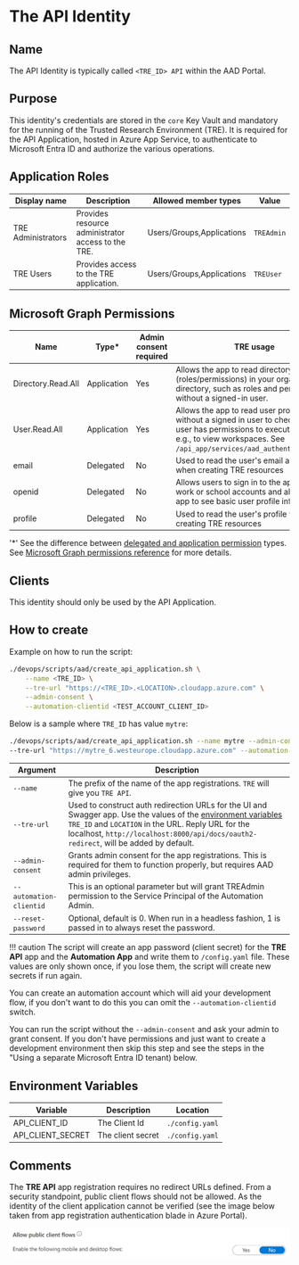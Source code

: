 # The API Identity

## Name
The API Identity is typically called `<TRE_ID> API` within the AAD Portal.

## Purpose
This identity's credentials are stored in the `core` Key Vault and mandatory for the running of the Trusted Research Environment (TRE). It is required for the API Application, hosted in Azure App Service, to authenticate to Microsoft Entra ID and authorize the various operations.

## Application Roles

| Display name | Description | Allowed member types | Value |
| ------------ | ----------- | -------------------- | ----- |
| TRE Administrators | Provides resource administrator access to the TRE. | Users/Groups,Applications | `TREAdmin` |
| TRE Users | Provides access to the TRE application. | Users/Groups,Applications | `TREUser` |

## Microsoft Graph Permissions
| Name | Type* | Admin consent required |  TRE usage |
| --- | -- | -----| --------- |
| Directory.Read.All | Application | Yes | Allows the app to read directory objects (roles/permissions) in your organization's directory, such as roles and permissions, without a signed-in user. |
| User.Read.All | Application | Yes | Allows the app to read user profiles without a signed in user to check that the user has permissions to execute an action e.g., to view workspaces. See `/api_app/services/aad_authentication.py`. |
|email|Delegated|No|Used to read the user's email address when creating TRE resources|
|openid|Delegated|No|Allows users to sign in to the app with their work or school accounts and allows the app to see basic user profile information.|
|profile|Delegated|No|Used to read the user's profile when creating TRE resources|


'*' See the difference between [delegated and application permission](https://docs.microsoft.com/graph/auth/auth-concepts#delegated-and-application-permissions) types. See [Microsoft Graph permissions reference](https://docs.microsoft.com/graph/permissions-reference) for more details.

## Clients
This identity should only be used by the API Application.

## How to create
Example on how to run the script:

```bash
./devops/scripts/aad/create_api_application.sh \
    --name <TRE_ID> \
    --tre-url "https://<TRE_ID>.<LOCATION>.cloudapp.azure.com" \
    --admin-consent \
    --automation-clientid <TEST_ACCOUNT_CLIENT_ID>
```
Below is a sample where `TRE_ID` has value `mytre`:

  ```bash
  ./devops/scripts/aad/create_api_application.sh --name mytre --admin-consent \
  --tre-url "https://mytre_6.westeurope.cloudapp.azure.com" --automation-clientid 176c2f5d-xxxx-xxxx-xxxx-68a5c30f354d
  ```

| Argument | Description |
| -------- | ----------- |
| `--name` | The prefix of the name of the app registrations. `TRE` will give you `TRE API`. |
| `--tre-url` | Used to construct auth redirection URLs for the UI and Swagger app. Use the values of the [environment variables](../environment-variables.md) `TRE_ID` and `LOCATION` in the URL. Reply URL for the localhost, `http://localhost:8000/api/docs/oauth2-redirect`, will be added by default. |
| `--admin-consent` | Grants admin consent for the app registrations. This is required for them to function properly, but requires AAD admin privileges. |
| `--automation-clientid` | This is an optional parameter but will grant TREAdmin permission to the Service Principal of the Automation Admin.|
| `--reset-password` | Optional, default is 0. When run in a headless fashion, 1 is passed in to always reset the password. |


!!! caution
    The script will create an app password (client secret) for the **TRE API** app and the **Automation App** and write them to `/config.yaml` file. These values are only shown once, if you lose them, the script will create new secrets if run again.


You can create an automation account which will aid your development flow, if you don't want to do this you can omit the `--automation-clientid` switch.

You can run the script without the `--admin-consent` and ask your admin to grant consent. If you don't have permissions and just want to create a development environment then skip this step and see the steps in the "Using a separate Microsoft Entra ID tenant) below.

## Environment Variables
| Variable | Description | Location |
| -------- | ----------- | -------- |
|API_CLIENT_ID|The Client Id|`./config.yaml`|
|API_CLIENT_SECRET|The client secret|`./config.yaml`|

## Comments

The **TRE API** app registration requires no redirect URLs defined. From a security standpoint, public client flows should not be allowed. As the identity of the client application cannot be verified (see the image below taken from app registration authentication blade in Azure Portal).

![Allow public client flows - No](../../assets/app-reg-authentication-allow-public-client-flows-no.png)
